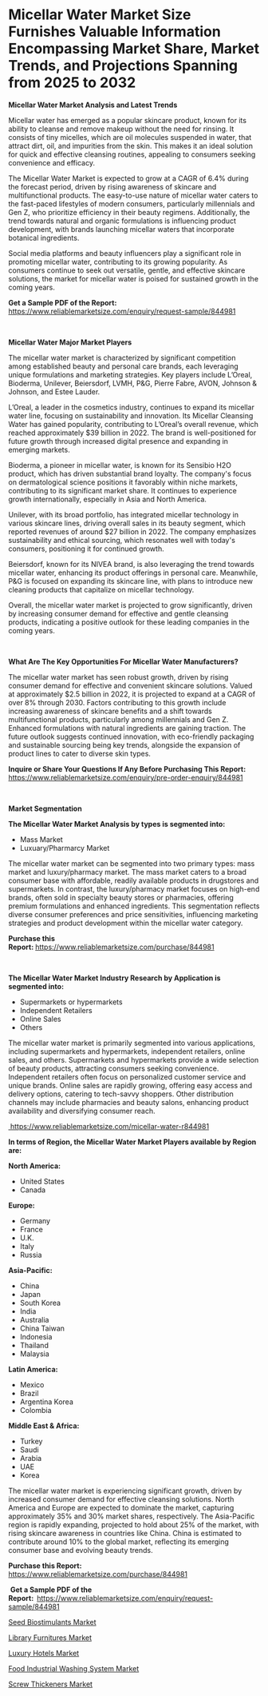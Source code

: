<p><h1>Micellar Water Market Size Furnishes Valuable Information Encompassing Market Share, Market Trends, and Projections Spanning from 2025 to 2032</h1></p><p><strong>Micellar Water Market Analysis and Latest Trends</strong></p>
<p><p>Micellar water has emerged as a popular skincare product, known for its ability to cleanse and remove makeup without the need for rinsing. It consists of tiny micelles, which are oil molecules suspended in water, that attract dirt, oil, and impurities from the skin. This makes it an ideal solution for quick and effective cleansing routines, appealing to consumers seeking convenience and efficacy.</p><p>The Micellar Water Market is expected to grow at a CAGR of 6.4% during the forecast period, driven by rising awareness of skincare and multifunctional products. The easy-to-use nature of micellar water caters to the fast-paced lifestyles of modern consumers, particularly millennials and Gen Z, who prioritize efficiency in their beauty regimens. Additionally, the trend towards natural and organic formulations is influencing product development, with brands launching micellar waters that incorporate botanical ingredients.</p><p>Social media platforms and beauty influencers play a significant role in promoting micellar water, contributing to its growing popularity. As consumers continue to seek out versatile, gentle, and effective skincare solutions, the market for micellar water is poised for sustained growth in the coming years.</p></p>
<p><strong>Get a Sample PDF of the Report:&nbsp;</strong> <a href="https://www.reliablemarketsize.com/enquiry/request-sample/844981?utm_campaign=1991&utm_medium=2&utm_source=Github&utm_content=ia&utm_term=06022025&utm_id=micellar-water">https://www.reliablemarketsize.com/enquiry/request-sample/844981</a></p>
<p>&nbsp;</p>
<p><strong>Micellar Water Major Market Players</strong></p>
<p><p>The micellar water market is characterized by significant competition among established beauty and personal care brands, each leveraging unique formulations and marketing strategies. Key players include L’Oreal, Bioderma, Unilever, Beiersdorf, LVMH, P&G, Pierre Fabre, AVON, Johnson & Johnson, and Estee Lauder.</p><p>L’Oreal, a leader in the cosmetics industry, continues to expand its micellar water line, focusing on sustainability and innovation. Its Micellar Cleansing Water has gained popularity, contributing to L’Oreal’s overall revenue, which reached approximately $39 billion in 2022. The brand is well-positioned for future growth through increased digital presence and expanding in emerging markets.</p><p>Bioderma, a pioneer in micellar water, is known for its Sensibio H2O product, which has driven substantial brand loyalty. The company's focus on dermatological science positions it favorably within niche markets, contributing to its significant market share. It continues to experience growth internationally, especially in Asia and North America.</p><p>Unilever, with its broad portfolio, has integrated micellar technology in various skincare lines, driving overall sales in its beauty segment, which reported revenues of around $27 billion in 2022. The company emphasizes sustainability and ethical sourcing, which resonates well with today's consumers, positioning it for continued growth.</p><p>Beiersdorf, known for its NIVEA brand, is also leveraging the trend towards micellar water, enhancing its product offerings in personal care. Meanwhile, P&G is focused on expanding its skincare line, with plans to introduce new cleaning products that capitalize on micellar technology.</p><p>Overall, the micellar water market is projected to grow significantly, driven by increasing consumer demand for effective and gentle cleansing products, indicating a positive outlook for these leading companies in the coming years.</p></p>
<p>&nbsp;</p>
<p><strong>What Are The Key Opportunities For Micellar Water Manufacturers?</strong></p>
<p><p>The micellar water market has seen robust growth, driven by rising consumer demand for effective and convenient skincare solutions. Valued at approximately $2.5 billion in 2022, it is projected to expand at a CAGR of over 8% through 2030. Factors contributing to this growth include increasing awareness of skincare benefits and a shift towards multifunctional products, particularly among millennials and Gen Z. Enhanced formulations with natural ingredients are gaining traction. The future outlook suggests continued innovation, with eco-friendly packaging and sustainable sourcing being key trends, alongside the expansion of product lines to cater to diverse skin types.</p></p>
<p><strong>Inquire or Share Your Questions If Any Before Purchasing This Report:</strong> <a href="https://www.reliablemarketsize.com/enquiry/pre-order-enquiry/844981?utm_campaign=1991&utm_medium=2&utm_source=Github&utm_content=ia&utm_term=06022025&utm_id=micellar-water">https://www.reliablemarketsize.com/enquiry/pre-order-enquiry/844981</a></p>
<p>&nbsp;</p>
<p><strong>Market Segmentation</strong></p>
<p><strong>The Micellar Water Market Analysis by types is segmented into:</strong></p>
<p><ul><li>Mass Market</li><li>Luxuary/Pharmarcy Market</li></ul></p>
<p><p>The micellar water market can be segmented into two primary types: mass market and luxury/pharmacy market. The mass market caters to a broad consumer base with affordable, readily available products in drugstores and supermarkets. In contrast, the luxury/pharmacy market focuses on high-end brands, often sold in specialty beauty stores or pharmacies, offering premium formulations and enhanced ingredients. This segmentation reflects diverse consumer preferences and price sensitivities, influencing marketing strategies and product development within the micellar water category.</p></p>
<p><strong>Purchase this Report:&nbsp;</strong><a href="https://www.reliablemarketsize.com/purchase/844981?utm_campaign=1991&utm_medium=2&utm_source=Github&utm_content=ia&utm_term=06022025&utm_id=micellar-water">https://www.reliablemarketsize.com/purchase/844981</a></p>
<p>&nbsp;</p>
<p><strong>The Micellar Water Market Industry Research by Application is segmented into:</strong></p>
<p><ul><li>Supermarkets or hypermarkets</li><li>Independent Retailers</li><li>Online Sales</li><li>Others</li></ul></p>
<p><p>The micellar water market is primarily segmented into various applications, including supermarkets and hypermarkets, independent retailers, online sales, and others. Supermarkets and hypermarkets provide a wide selection of beauty products, attracting consumers seeking convenience. Independent retailers often focus on personalized customer service and unique brands. Online sales are rapidly growing, offering easy access and delivery options, catering to tech-savvy shoppers. Other distribution channels may include pharmacies and beauty salons, enhancing product availability and diversifying consumer reach.</p></p>
<p><a href="https://www.reliablemarketsize.com/micellar-water-r844981?utm_campaign=1991&utm_medium=2&utm_source=Github&utm_content=ia&utm_term=06022025&utm_id=micellar-water">&nbsp;https://www.reliablemarketsize.com/micellar-water-r844981</a></p>
<p><strong>In terms of Region, the Micellar Water Market Players available by Region are:</strong></p>
<p>
    <p> <strong> North America: </strong>
        <ul>
            <li>United States</li>
            <li>Canada</li>
        </ul>
        </p> 
    <p> <strong> Europe: </strong>
        <ul>
            <li>Germany</li>
            <li>France</li>
            <li>U.K.</li>
            <li>Italy</li>
            <li>Russia</li>
        </ul>
        </p> 
    <p> <strong> Asia-Pacific: </strong>
        <ul>
            <li>China</li>
            <li>Japan</li>
            <li>South Korea</li>
            <li>India</li>
            <li>Australia</li>
            <li>China Taiwan</li>
            <li>Indonesia</li>
            <li>Thailand</li>
            <li>Malaysia</li>
        </ul>
        </p> 
    <p> <strong> Latin America: </strong>
        <ul>
            <li>Mexico</li>
            <li>Brazil</li>
            <li>Argentina Korea</li>
            <li>Colombia</li>
        </ul>
        </p> 
    <p> <strong> Middle East & Africa: </strong>
        <ul>
            <li>Turkey</li>
            <li>Saudi</li>
            <li>Arabia</li>
            <li>UAE</li>
            <li>Korea</li>
        </ul>
    </p>
    </p>
<p><p>The micellar water market is experiencing significant growth, driven by increased consumer demand for effective cleansing solutions. North America and Europe are expected to dominate the market, capturing approximately 35% and 30% market shares, respectively. The Asia-Pacific region is rapidly expanding, projected to hold about 25% of the market, with rising skincare awareness in countries like China. China is estimated to contribute around 10% to the global market, reflecting its emerging consumer base and evolving beauty trends.</p></p>
<p><strong>Purchase this Report: </strong><a href="https://www.reliablemarketsize.com/purchase/844981?utm_campaign=1991&utm_medium=2&utm_source=Github&utm_content=ia&utm_term=06022025&utm_id=micellar-water">https://www.reliablemarketsize.com/purchase/844981</a></p>
<p>&nbsp;<strong>Get a Sample PDF of the Report:&nbsp;&nbsp;</strong><a href="https://www.reliablemarketsize.com/enquiry/request-sample/844981?utm_campaign=1991&utm_medium=2&utm_source=Github&utm_content=ia&utm_term=06022025&utm_id=micellar-water">https://www.reliablemarketsize.com/enquiry/request-sample/844981</a></p>
<p><strong></strong></p>
<p><p><a href="https://www.linkedin.com/pulse/seed-biostimulants-market-growth-outlook-projected-cagr-cs9ge?utm_campaign=1991&utm_medium=2&utm_source=Github&utm_content=ia&utm_term=06022025&utm_id=micellar-water">Seed Biostimulants Market</a></p><p><a href="https://github.com/hoevealiur4/Market-Research-Report-List-1/blob/main/library-furnitures-market.md?utm_campaign=1991&utm_medium=2&utm_source=Github&utm_content=ia&utm_term=06022025&utm_id=micellar-water">Library Furnitures Market</a></p><p><a href="https://github.com/YashRP12/Market-Research-Report-List-7/blob/main/luxury-hotels-market.md?utm_campaign=1991&utm_medium=2&utm_source=Github&utm_content=ia&utm_term=06022025&utm_id=micellar-water">Luxury Hotels Market</a></p><p><a href="https://www.linkedin.com/pulse/disruption-innovation-food-industrial-washing-system-industry-soxke?utm_campaign=1991&utm_medium=2&utm_source=Github&utm_content=ia&utm_term=06022025&utm_id=micellar-water">Food Industrial Washing System Market</a></p><p><a href="https://www.linkedin.com/pulse/screw-thickeners-market-dynamics-future-growth-prediction-phmie?utm_campaign=1991&utm_medium=2&utm_source=Github&utm_content=ia&utm_term=06022025&utm_id=micellar-water">Screw Thickeners Market</a></p></p>